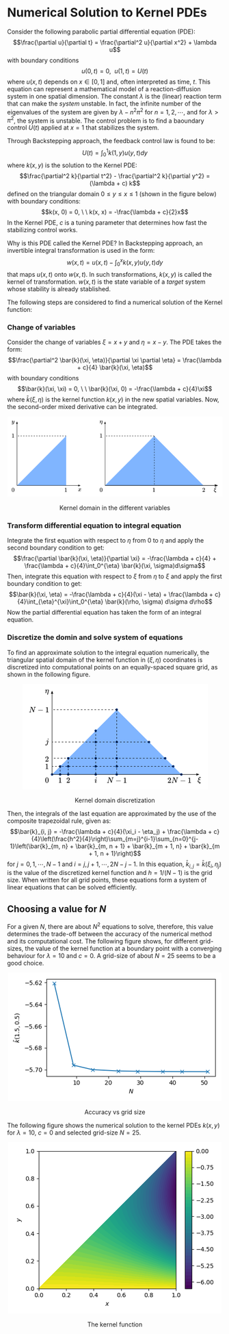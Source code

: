 # Numerical Solution to Kernel PDEs
Consider the following parabolic partial differential equation (PDE):
$$\frac{\partial u}{\partial t} = \frac{\partial^2 u}{\partial x^2} + \lambda u$$
with boundary conditions
$$u(0, t) = 0, \ \ u(1,t) = U(t)$$
where $u(x, t)$ depends on $x \in [0, 1]$ and, often interpreted as time, $t$. This equation can represent a mathematical model of a reaction-diffusion system in one spatial dimension. The constant $\lambda$ is the (linear) reaction term that can make the *system* unstable. In fact, the infinite number of the eigenvalues of the system are given by $\lambda - n^2\pi^2$ for $n = 1, 2, \cdots$, and for $\lambda > \pi^2$, the system is unstable. The control problem is to find a baoundary control $U(t)$ applied at $x = 1$ that stabilizes the system.

Through Backstepping approach, the feedback control law is found to be:
$$U(t) = \int_0^1 k(1, y) u(y, t) dy$$
where $k(x, y)$ is the solution to the Kernel PDE:
$$\frac{\partial^2 k}{\partial t^2} - \frac{\partial^2 k}{\partial y^2} = (\lambda + c) k$$
defined on the triangular domain $0 \le y \le x \le 1$ (shown in the figure below) with boundary conditions:
$$k(x, 0) = 0, \ \ k(x, x) = -\frac{\lambda + c}{2}x$$
In the Kernel PDE, $c$ is a tuning parameter that determines how fast the stabilizing control works.

Why is this PDE called the Kernel PDE? In Backstepping approach, an invertible integral transformation is used in the form:
$$w(x, t) = u(x, t) - \int_0^x k(x,y)u(y,t)dy$$
that maps $u(x, t)$ onto $w(x, t)$. In such transformations, $k(x,y)$ is called the kernel of transformation. $w(x, t)$ is the state variable of a *target* system whose stability is already stablished.

The following steps are considered to find a numerical solution of the Kernel function:

### Change of variables
Consider the change of variables $\xi = x + y$ and $\eta = x - y$. The PDE takes the form:
$$\frac{\partial^2 \bar{k}(\xi, \eta)}{\partial \xi \partial \eta} = \frac{\lambda + c}{4} \bar{k}(\xi, \eta)$$
with boundary conditions
$$\bar{k}(\xi, \xi) = 0, \ \ \bar{k}(\xi, 0) = -\frac{\lambda + c}{4}\xi$$
where $\bar{k}(\xi, \eta)$ is the kernel function $k(x, y)$ in the new spatial variables. Now, the second-order mixed derivative can be integrated.

<p align="center">
  <img src="Figures/kernel1.png" alt="Kernel domains"/>
</p>
<p align="center">
  Kernel domain in the different variables
</p>

### Transform differential equation to integral equation
Integrate the first equation with respect to $\eta$ from $0$ to $\eta$ and apply the second boundary condition to get:
$$\frac{\partial \bar{k}(\xi, \eta)}{\partial \xi} = -\frac{\lambda + c}{4} + \frac{\lambda + c}{4}\int_0^{\eta} \bar{k}(\xi, \sigma)d\sigma$$
Then, integrate this equation with respect to $\xi$ from $\eta$ to $\xi$ and apply the first boundary condition to get:
$$\bar{k}(\xi, \eta) = -\frac{\lambda + c}{4}(\xi - \eta) + \frac{\lambda + c}{4}\int_{\eta}^{\xi}\int_0^{\eta} \bar{k}(\rho, \sigma) d\sigma d\rho$$
Now the partial differential equation has taken the form of an integral equation. 

### Discretize the domin and solve system of equations
To find an approximate solution to the integral equation numerically, the triangular spatial domain of the kernel function in $(\xi, \eta)$ coordinates is discretized into computational points on an equally-spaced square grid, as shown in the following figure. 

<p align="center">
  <img src="Figures/kernel2.png" alt="Kernel domain discretization"/>
</p>
<p align="center">
  Kernel domain discretization
</p>

Then, the integrals of the last equation are approximated by the use of the composite trapezoidal rule, given as:
$$\bar{k}_{i, j} = -\frac{\lambda + c}{4}(\xi_i - \eta_j) + \frac{\lambda + c}{4}\left(\frac{h^2}{4}\right)\sum_{m=j}^{i-1}\sum_{n=0}^{j-1}\left(\bar{k}_{m, n} + \bar{k}_{m, n + 1} + \bar{k}_{m + 1, n} + \bar{k}_{m + 1, n + 1}\right)$$
for $j = 0, 1, \cdots, N - 1$ and $i = j, j + 1, \cdots, 2N - j - 1$. In this equation, $\bar{k}_{i, j} = \bar{k}(\xi_i, \eta_j)$ is the value of the discretized kernel function and $h = 1 / (N - 1)$ is the grid size. When written for all grid points, these equations form a system of linear equations that can be solved efficiently.

## Choosing a value for $N$
For a given $N$, there are about $N^2$ equations to solve, therefore, this value determines the trade-off between the accuracy of the numerical method and its computational cost. The following figure shows, for different grid-sizes, the value of the kernel function at a boundary point with a converging behaviour for $\lambda = 10$ and $c = 0$. A grid-size of about $N = 25$ seems to be a good choice.

<p align="center">
  <img src="Figures/accuracy.png" alt="Accuracy vs grid size"/>
</p>
<p align="center">
  Accuracy vs grid size
</p>

The following figure shows the numerical solution to the kernel PDEs $k(x, y)$ for $\lambda = 10$, $c = 0$ and selected grid-size $N = 25$.
<p align="center">
  <img src="Figures/kernel_contour.png" alt="kernel contour"/>
</p>
<p align="center">
  The kernel function
</p>
